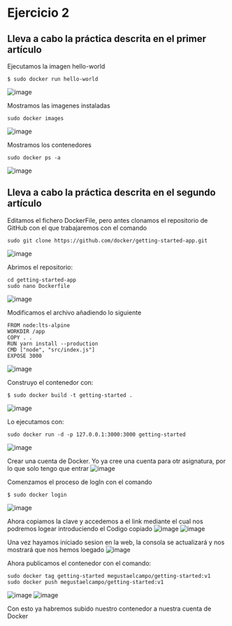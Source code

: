 # Ejercicio 2

## Lleva a cabo la práctica descrita en el primer artículo

Ejecutamos la imagen hello-world
```shell
$ sudo docker run hello-world
```
![image](https://github.com/user-attachments/assets/9309eb2b-182d-4e7b-8dce-5f1e48660f6b)

Mostramos las imagenes instaladas
```shell
sudo docker images
```
![image](https://github.com/user-attachments/assets/f4aac647-9aa3-4226-ace3-def14951f2e6)

Mostramos los contenedores
```shell
sudo docker ps -a
```
![image](https://github.com/user-attachments/assets/30cd7c45-c0fb-4496-90c0-4a6be9f13d3a)


## Lleva a cabo la práctica descrita en el segundo artículo

Editamos el fichero DockerFile, pero antes clonamos el repositorio de GitHub con el que trabajaremos con el comando
```shell
sudo git clone https://github.com/docker/getting-started-app.git
```
![image](https://github.com/user-attachments/assets/9549b81c-f227-4daa-b8f5-ab859a671c97)

Abrimos el repositorio:
```shell
cd getting-started-app
sudo nano Dockerfile
```
![image](https://github.com/user-attachments/assets/73d8ed79-737c-4e22-a1bc-7409c5029286)

Modificamos el archivo añadiendo lo siguiente
```shell
FROM node:lts-alpine
WORKDIR /app
COPY . .
RUN yarn install --production
CMD ["node", "src/index.js"]
EXPOSE 3000
```
![image](https://github.com/user-attachments/assets/897ceb32-37bc-4644-8725-42341bf7f59e)

Construyo el contenedor con:
```shell
$ sudo docker build -t getting-started .
```
![image](https://github.com/user-attachments/assets/129c57ba-359e-4e60-90f8-2b7f427708da)

Lo ejecutamos con:
```shell
sudo docker run -d -p 127.0.0.1:3000:3000 getting-started
```
![image](https://github.com/user-attachments/assets/fda6515d-0a28-47b7-b15d-15f61bc8a25b)

Crear una cuenta de Docker. Yo ya cree una cuenta para otr asignatura, por lo que solo tengo que entrar
![image](https://github.com/user-attachments/assets/3b837c05-1e48-4418-9cb6-88f14c64774e)

Comenzamos el proceso de logIn con el comando
```shell
$ sudo docker login
```
![image](https://github.com/user-attachments/assets/2699920d-6f17-46f3-b758-fd99c2567c59)

Ahora copiamos la clave y accedemos a el link mediante el cual nos podremos logear introduciendo el Codigo copiado
![image](https://github.com/user-attachments/assets/70bb135e-0988-4340-8200-c9f6158eaf58)
![image](https://github.com/user-attachments/assets/f5886d40-3860-4c87-92f1-1b00a2d1704f)

Una vez hayamos iniciado sesion en la web, la consola se actualizará y nos mostrará que nos hemos loegado
![image](https://github.com/user-attachments/assets/b83ba7c0-a3e2-43c9-9688-0bf1178a9bd8)

Ahora publicamos el contenedor con el comando:
```shell
sudo docker tag getting-started megustaelcampo/getting-started:v1
sudo docker push megustaelcampo/getting-started:v1
```
![image](https://github.com/user-attachments/assets/69a72036-a5ef-4b1f-86d6-1c5bde02803e)
![image](https://github.com/user-attachments/assets/14e12ceb-a863-4547-9d0e-eb01d31a5802)

Con esto ya habremos subido nuestro contenedor a nuestra cuenta de Docker

